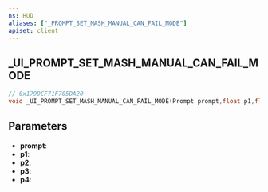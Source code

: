 ```yaml
---
ns: HUD
aliases: ["_PROMPT_SET_MASH_MANUAL_CAN_FAIL_MODE"]
apiset: client
---
```

## _UI_PROMPT_SET_MASH_MANUAL_CAN_FAIL_MODE

```c
// 0x179DCF71F705DA20
void _UI_PROMPT_SET_MASH_MANUAL_CAN_FAIL_MODE(Prompt prompt,float p1,float p2,float p3,Any p4);
```


## Parameters
* **prompt**:
* **p1**:
* **p2**:
* **p3**:
* **p4**:



